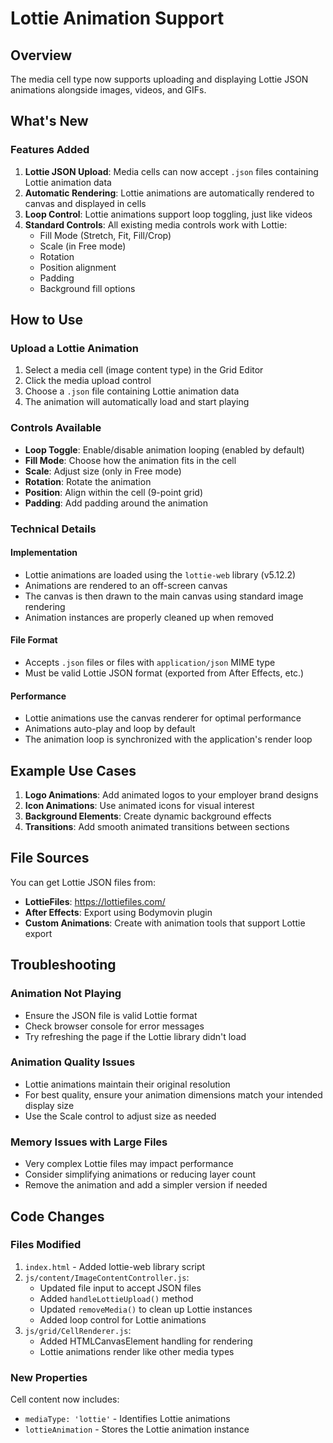 # Lottie Animation Support

## Overview
The media cell type now supports uploading and displaying Lottie JSON animations alongside images, videos, and GIFs.

## What's New

### Features Added
1. **Lottie JSON Upload**: Media cells can now accept `.json` files containing Lottie animation data
2. **Automatic Rendering**: Lottie animations are automatically rendered to canvas and displayed in cells
3. **Loop Control**: Lottie animations support loop toggling, just like videos
4. **Standard Controls**: All existing media controls work with Lottie:
   - Fill Mode (Stretch, Fit, Fill/Crop)
   - Scale (in Free mode)
   - Rotation
   - Position alignment
   - Padding
   - Background fill options

## How to Use

### Upload a Lottie Animation
1. Select a media cell (image content type) in the Grid Editor
2. Click the media upload control
3. Choose a `.json` file containing Lottie animation data
4. The animation will automatically load and start playing

### Controls Available
- **Loop Toggle**: Enable/disable animation looping (enabled by default)
- **Fill Mode**: Choose how the animation fits in the cell
- **Scale**: Adjust size (only in Free mode)
- **Rotation**: Rotate the animation
- **Position**: Align within the cell (9-point grid)
- **Padding**: Add padding around the animation

### Technical Details

#### Implementation
- Lottie animations are loaded using the `lottie-web` library (v5.12.2)
- Animations are rendered to an off-screen canvas
- The canvas is then drawn to the main canvas using standard image rendering
- Animation instances are properly cleaned up when removed

#### File Format
- Accepts `.json` files or files with `application/json` MIME type
- Must be valid Lottie JSON format (exported from After Effects, etc.)

#### Performance
- Lottie animations use the canvas renderer for optimal performance
- Animations auto-play and loop by default
- The animation loop is synchronized with the application's render loop

## Example Use Cases

1. **Logo Animations**: Add animated logos to your employer brand designs
2. **Icon Animations**: Use animated icons for visual interest
3. **Background Elements**: Create dynamic background effects
4. **Transitions**: Add smooth animated transitions between sections

## File Sources

You can get Lottie JSON files from:
- **LottieFiles**: https://lottiefiles.com/
- **After Effects**: Export using Bodymovin plugin
- **Custom Animations**: Create with animation tools that support Lottie export

## Troubleshooting

### Animation Not Playing
- Ensure the JSON file is valid Lottie format
- Check browser console for error messages
- Try refreshing the page if the Lottie library didn't load

### Animation Quality Issues
- Lottie animations maintain their original resolution
- For best quality, ensure your animation dimensions match your intended display size
- Use the Scale control to adjust size as needed

### Memory Issues with Large Files
- Very complex Lottie files may impact performance
- Consider simplifying animations or reducing layer count
- Remove the animation and add a simpler version if needed

## Code Changes

### Files Modified
1. `index.html` - Added lottie-web library script
2. `js/content/ImageContentController.js`:
   - Updated file input to accept JSON files
   - Added `handleLottieUpload()` method
   - Updated `removeMedia()` to clean up Lottie instances
   - Added loop control for Lottie animations
3. `js/grid/CellRenderer.js`:
   - Added HTMLCanvasElement handling for rendering
   - Lottie animations render like other media types

### New Properties
Cell content now includes:
- `mediaType: 'lottie'` - Identifies Lottie animations
- `lottieAnimation` - Stores the Lottie animation instance

